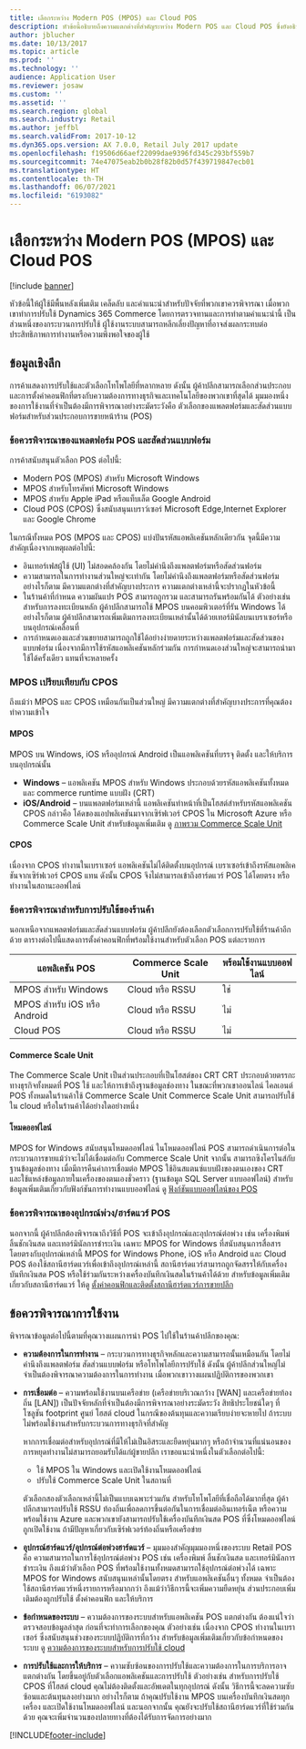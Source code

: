 ```yaml
---
title: เลือกระหว่าง Modern POS (MPOS) และ Cloud POS
description: หัวข้อนี้อธิบายถึงความแตกต่างที่สำคัญระหว่าง Modern POS และ Cloud POS ซึ่งยังอธิบายปัจจัยต่างๆ ที่ผู้ค้าปลีกที่กำลังใช้งาน Dynamics 365 Commerce ควรพิจารณเพื่อช่วยให้พวกเขาเลือกสิ่งที่ดีที่สุดสำหรับความต้องการของพวกเขา
author: jblucher
ms.date: 10/13/2017
ms.topic: article
ms.prod: ''
ms.technology: ''
audience: Application User
ms.reviewer: josaw
ms.custom: ''
ms.assetid: ''
ms.search.region: global
ms.search.industry: Retail
ms.author: jeffbl
ms.search.validFrom: 2017-10-12
ms.dyn365.ops.version: AX 7.0.0, Retail July 2017 update
ms.openlocfilehash: f19506d66aef22099dae9396fd345c293bf559b7
ms.sourcegitcommit: 74e47075eab2b0b28f82b0d57f439719847ecb01
ms.translationtype: HT
ms.contentlocale: th-TH
ms.lasthandoff: 06/07/2021
ms.locfileid: "6193082"
---
```

# <a name="choose-between-modern-pos-mpos-and-cloud-pos"></a>เลือกระหว่าง Modern POS (MPOS) และ Cloud POS

[!include [banner](includes/banner.md)]

หัวข้อนี้ให้ผู้ใช้มีพื้นหลังเพิ่มเติม เคล็ดลับ และคำแนะนำสำหรับปัจจัยที่พวกเขาควรพิจารณา เมื่อพวกเขาทำการปรับใช้ Dynamics 365 Commerce โดยการตรวจทานและการทำตามคำแนะนำนี้ เป็นส่วนหนึ่งของกระบวนการปรับใช้ ผู้ใช้งานระบบสามารถหลีกเลี่ยงปัญหาที่อาจส่งผลกระทบต่อประสิทธิภาพการทำงานหรือความพึงพอใจของผู้ใช้

## <a name="insights"></a>ข้อมูลเชิงลึก

การค้าแสดงการปรับใช้และตัวเลือกโทโพโลยีที่หลากหลาย ดังนั้น ผู้ค้าปลีกสามารถเลือกส่วนประกอบและการตั้งค่าคอนฟิกที่ตรงกับความต้องการทางธุรกิจและเทคโนโลยีของพวกเขาที่สุดได้ มุมมองหนึ่งของการใช้งานที่จำเป็นต้องมีการพิจารณาอย่างระมัดระวังคือ ตัวเลือกของแพลตฟอร์มและสัดส่วนแบบฟอร์มสำหรับส่วนประกอบการขายหน้าร้าน (POS)

### <a name="pos-platform-and-form-factor-considerations"></a>ข้อควรพิจารณาของแพลตฟอร์ม POS และสัดส่วนแบบฟอร์ม

การค้าสนับสนุนตัวเลือก POS ต่อไปนี้:

- Modern POS (MPOS) สำหรับ Microsoft Windows
- MPOS สำหรับโทรศัพท์ Microsoft Windows
- MPOS สำหรับ Apple iPad หรือแท็บเล็ต Google Android
- Cloud POS (CPOS) ซึ่งสนับสนุนเบราว์เซอร์ Microsoft Edge,Internet Explorer และ Google Chrome

ในกรณีทั้งหมด POS (MPOS และ CPOS) แบ่งปันรหัสแอพลิเคชันหลักเดียวกัน จุดนี้มีความสำคัญเนื่องจากเหตุผลต่อไปนี้:

- อินเทอร์เฟสผู้ใช้ (UI) ไม่สอดคล้องกัน โดยไม่คำนึงถึงแพลตฟอร์มหรือสัดส่วนฟอร์ม
- ความสามารถในการทำงานส่วนใหญ่จะเท่ากัน โดยไม่คำนึงถึงแพลตฟอร์มหรือสัดส่วนฟอร์ม อย่างไรก็ตาม มีความแตกต่างที่สำคัญบางประการ ความแตกต่างเหล่านี้จะปรากฏในหัวข้อนี้
- ในร้านค้าที่กำหนด ความผันแปร POS สามารถถูกรวม และสามารถรันพร้อมกันได้ ตัวอย่างเช่น สำหรับการลงทะเบียนหลัก ผู้ค้าปลีกสามารถใช้ MPOS บนคอมพิวเตอร์ที่รัน Windows ได้ อย่างไรก็ตาม ผู้ค้าปลีกสามารถเพิ่มเติมการลงทะเบียนเหล่านั้นได้ด้วยเทอร์มินัลบนเบราเซอร์หรือบนอุปกรณ์เคลื่อนที่
- การกำหนดเองและส่วนขยายสามารถถูกใช้ได้อย่างง่ายดายระหว่างแพลตฟอร์มและสัดส่วนของแบบฟอร์ม เนื่องจากมีการใช้รหัสแอพลิเคชันหลักร่วมกัน การกำหนดเองส่วนใหญ่จะสามารถนำมาใช้ได้ครั้งเดียว แทนที่จะหลายครั้ง

### <a name="mpos-vs-cpos"></a>MPOS เปรียบเทียบกับ CPOS

ถึงแม้ว่า MPOS และ CPOS เหมือนกันเป็นส่วนใหญ่ มีความแตกต่างที่สำคัญบางประการที่คุณต้องทำความเข้าใจ

#### <a name="mpos"></a>MPOS

MPOS บน Windows, iOS หรืออุปกรณ์ Android เป็นแอพลิเคชันที่บรรจุ ติดตั้ง และให้บริการ บนอุปกรณ์นั้น

- **Windows** – แอพลิเคชัน MPOS สำหรับ Windows ประกอบด้วยรหัสแอพลิเคชันทั้งหมดและ commerce runtime แบบฝัง (CRT) 
- **iOS/Android** – บนแพลตฟอร์มเหล่านี้ แอพลิเคชันทำหน้าที่เป็นโฮสต์สำหรับรหัสแอพลิเคชัน CPOS กล่าวคือ โค้ดของแอปพลิเคชันมาจากเซิร์ฟเวอร์ CPOS ใน Microsoft Azure หรือ Commerce Scale Unit สำหรับข้อมูลเพิ่มเติม ดู [ภาพรวม Commerce Scale Unit](dev-itpro/retail-store-system-begin.md)

#### <a name="cpos"></a>CPOS

เนื่องจาก CPOS ทำงานในเบราเซอร์ แอพลิเคชันไม่ได้ติดตั้งบนอุปกรณ์ เบราเซอร์เข้าถึงรหัสแอพลิเคชันจากเซิร์ฟเวอร์ CPOS แทน ดังนั้น CPOS จึงไม่สามารถเข้าถึงฮาร์ดแวร์ POS ได้โดยตรง หรือทำงานในสถานะออฟไลน์

### <a name="store-deployment-considerations"></a>ข้อควรพิจารณาสำหรับการปรับใช้ของร้านค้า

นอกเหนือจากแพลตฟอร์มและสัดส่วนแบบฟอร์ม ผู้ค้าปลีกยังต้องเลือกตัวเลือกการปรับใช้ที่ร้านค้าอีกด้วย ตารางต่อไปนี้แสดงการตั้งค่าคอนฟิกที่พร้อมใช้งานสำหรับตัวเลือก POS แต่ละรายการ

| แอพลิเคชัน POS         | Commerce Scale Unit | พร้อมใช้งานแบบออฟไลน์ |
|-------------------------|---------------|-------------------|
| MPOS สำหรับ Windows        | Cloud หรือ RSSU | ใช่               |
| MPOS สำหรับ iOS หรือ Android | Cloud หรือ RSSU | ไม่                |
| Cloud POS               | Cloud หรือ RSSU | ไม่                |

#### <a name="commerce-scale-unit"></a>Commerce Scale Unit

The Commerce Scale Unit เป็นส่วนประกอบที่เป็นโฮสต์ของ CRT CRT ประกอบด้วยตรรกะทางธุรกิจทั้งหมดที่ POS ใช้ และให้การเข้าถึงฐานข้อมูลช่องทาง ในขณะที่พวกเขาออนไลน์ ไคลเอนต์ POS ทั้งหมดในร้านค้าใช้ Commerce Scale Unit Commerce Scale Unit สามารถปรับใช้ใน cloud หรือในร้านค้าได้อย่างใดอย่างหนึ่ง

#### <a name="offline-mode"></a>โหมดออฟไลน์

MPOS for Windows สนับสนุนโหมดออฟไลน์ ในโหมดออฟไลน์ POS สามารถดำเนินการต่อในกระบวนการขายแม้ว่าจะไม่ได้เชื่อมต่อกับ Commerce Scale Unit จากนั้น สามารถซิงโครไนส์กับฐานข้อมูลช่องทาง เมื่อมีการคืนค่าการเชื่อมต่อ MPOS ใช้อินสแตนซ์แบบฝังของตนเองของ CRT และใช้แหล่งข้อมูลภายในเครื่องของตนเองชั่วคราว (ฐานข้อมูล SQL Server แบบออฟไลน์) สำหรับข้อมูลเพิ่มเติมเกี่ยวกับฟังก์ชันการทำงานแบบออฟไลน์ ดู [ฟังก์ชันแบบออฟไลน์ของ POS](pos-offline-functionality.md)

### <a name="pos-peripheralhardware-considerations"></a>ข้อควรพิจารณาของอุปกรณ์พ่วง/ฮาร์ดแวร์ POS

นอกจากนี้ ผู้ค้าปลีกต้องพิจารณาถึงวิธีที่ POS จะเข้าถึงอุปกรณ์และอุปกรณ์ต่อพ่วง เช่น เครื่องพิมพ์ ลิ้นชักเงินสด และเทอร์มินัลการชำระเงิน เฉพาะ MPOS for Windows ที่สนับสนุนการสื่อสารโดยตรงกับอุปกรณ์เหล่านี้ MPOS for Windows Phone, iOS หรือ Android และ Cloud POS ต้องใช้สถานีฮาร์ดแวร์เพื่อเข้าถึงอุปกรณ์เหล่านี้ สถานีฮาร์ดแวร์สามารถถูกจัดสรรให้กับเครื่องบันทึกเงินสด POS หรือใช้ร่วมกันระหว่างเครื่องบันทึกเงินสดในร้านค้าได้ด้วย สำหรับข้อมูลเพิ่มเติมเกี่ยวกับสถานีฮาร์ดแวร์ ให้ดู [ตั้งค่าคอนฟิกและติดตั้งสถานีฮาร์ดแวร์การขายปลีก](retail-hardware-station-configuration-installation.md)

## <a name="implementation-considerations"></a>ข้อควรพิจารณาการใช้งาน

พิจารณาข้อมูลต่อไปนี้ตามที่คุณวางแผนการนำ POS ไปใช้ในร้านค้าปลีกของคุณ:

- **ความต้องการในการทำงาน** – กระบวนการทางธุรกิจหลักและความสามารถนั้นเหมือนกัน โดยไม่คำนึงถึงแพลตฟอร์ม สัดส่วนแบบฟอร์ม หรือโทโพโลยีการปรับใช้ ดังนั้น ผู้ค้าปลีกส่วนใหญ่ไม่จำเป็นต้องพิจารณาความต้องการในการทำงาน เมื่อพวกเขาวางแผนปฏิบัติการของพวกเขา
- **การเชื่อมต่อ** – ความพร้อมใช้งานบนเครือข่าย (เครือข่ายบริเวณกว้าง \[WAN\] และเครือข่ายท้องถิ่น \[LAN\]) เป็นปัจจัยหลักที่จำเป็นต้องมีการพิจารณาอย่างระมัดระวัง สิทธิประโยชน์ใดๆ ที่โซลูชัน footprint ศูนย์ โฮสต์ cloud ในกรณีของต้นทุนและความเรียบง่ายจะหายไป ถ้าระบบไม่พร้อมใช้งานสำหรับกระบวนการทางธุรกิจที่สำคัญ

    หากการเชื่อมต่อสำหรับอุปกรณ์ที่มีให้ไม่เป็นอิสระและยืดหยุ่นมากๆ หรือถ้าจำนวนที่แน่นอนของการหยุดทำงานไม่สามารถยอมรับได้แก่ผู้ขายปลีก เราขอแนะนำหนึ่งในตัวเลือกต่อไปนี้:

    - ใช้ MPOS ใน Windows และเปิดใช้งานโหมดออฟไลน์
    - ปรับใช้ Commerce Scale Unit ในสถานที่

    ตัวเลือกสองตัวเลือกเหล่านี้ไม่เป็นแบบเฉพาะร่วมกัน สำหรับโทโพโลยีที่เชื่อถือได้มากที่สุด ผู้ค้าปลีกสามารถปรับใช้ RSSU ท้องถิ่นเพื่อลดการขึ้นต่อกันในการเชื่อมต่ออินเทอร์เน็ต หรือความพร้อมใช้งาน Azure และพวกเขายังสามารถปรับใช้เครื่องบันทึกเงินสด POS ที่ซึ่งโหมดออฟไลน์ถูกเปิดใช้งาน ถ้ามีปัญหาเกี่ยวกับเซิร์ฟเวอร์ท้องถิ่นหรือเครือข่าย

- **อุปกรณ์ฮาร์ดแวร์/อุปกรณ์ต่อพ่วงฮาร์ดแวร์** – มุมมองสำคัญมุมมองหนึ่งของระบบ Retail POS คือ ความสามารถในการใช้อุปกรณ์ต่อพ่วง POS เช่น เครื่องพิมพ์ ลิ้นชักเงินสด และเทอร์มินัลการชำระเงิน ถึงแม้ว่าตัวเลือก POS ที่พร้อมใช้งานทั้งหมดสามารถใช้อุปกรณ์ต่อพ่วงได้ เฉพาะ MPOS for Windows สนับสนุนเหล่านั้นโดยตรง สำหรับแอพลิเคชันอื่นๆ ทั้งหมด จำเป็นต้องใช้สถานีฮาร์ดแวร์หนึ่งรายการหรือมากกว่า ถึงแม้ว่าวิธีการนี้จะเพิ่มความยืดหยุ่น ส่วนประกอบเพิ่มเติมต้องถูกปรับใช้ ตั้งค่าคอนฟิก และให้บริการ
- **ข้อกำหนดของระบบ** – ความต้องการของระบบสำหรับแอพลิเคชัน POS แตกต่างกัน ต้องแน่ใจว่าตรวจสอบข้อมูลล่าสุด ก่อนที่จะทำการเลือกของคุณ ตัวอย่างเช่น เนื่องจาก CPOS ทำงานในเบราเซอร์ ซึ่งสนับสนุนช่วงของระบบปฏิบัติการที่กว้าง สำหรับข้อมูลเพิ่มเติมเกี่ยวกับข้อกำหนดของระบบ ดู [ความต้องการของระบบสำหรับการปรับใช้ cloud](../fin-ops-core/fin-ops/get-started/system-requirements.md)
- **การปรับใช้และการให้บริการ** – ความซับซ้อนของการปรับใช้และความต้องการในการบริการอาจแตกต่างกัน โดยขึ้นอยู่กับตัวเลือกแอพลิเคชันและการปรับใช้ ตัวอย่างเช่น สำหรับการปรับใช้ CPOS ที่โฮสต์ cloud คุณไม่ต้องติดตั้งและอัพเดตในทุกอุปกรณ์ ดังนั้น วิธีการนี้จะลดความซับซ้อนและต้นทุนลงอย่างมาก อย่างไรก็ตาม ถ้าคุณปรับใช้งาน MPOS บนเครื่องบันทึกเงินสดทุกเครื่อง และเปิดใช้งานโหมดออฟไลน์ และนอกจากนั้น คุณยังจะปรับใช้สถานีฮาร์ดแวร์ที่ใช้ร่วมกันด้วย คุณจะเพิ่มจำนวนของปลายทางที่ต้องได้รับการจัดการอย่างมาก


[!INCLUDE[footer-include](../includes/footer-banner.md)]